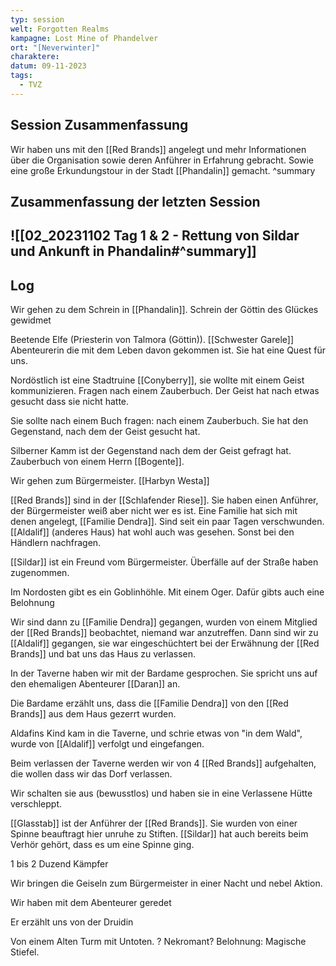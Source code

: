 ```yaml
---
typ: session
welt: Forgotten Realms
kampagne: Lost Mine of Phandelver
ort: "[Neverwinter]"
charaktere: 
datum: 09-11-2023
tags:
  - TVZ
---
```

## Session Zusammenfassung
Wir haben uns mit den [[Red Brands]] angelegt und mehr Informationen über die Organisation sowie deren Anführer in Erfahrung gebracht. Sowie eine große Erkundungstour in der Stadt [[Phandalin]] gemacht.
^summary

## Zusammenfassung der letzten Session
![[02_20231102 Tag 1 & 2 - Rettung von Sildar und Ankunft in Phandalin#^summary]]
---

## Log

Wir gehen zu dem Schrein in [[Phandalin]]. Schrein der Göttin des Glückes gewidmet

Beetende Elfe (Priesterin von Talmora (Göttin)). [[Schwester Garele]] Abenteurerin die mit dem Leben davon gekommen ist. Sie hat eine Quest für uns.

Nordöstlich ist eine Stadtruine [[Conyberry]], sie wollte mit einem Geist kommunizieren. Fragen nach einem Zauberbuch. Der Geist hat nach etwas gesucht dass sie nicht hatte.

Sie sollte nach einem Buch fragen: nach einem Zauberbuch. Sie hat den Gegenstand, nach dem der Geist gesucht hat.

Silberner Kamm ist der Gegenstand nach dem der Geist gefragt hat. Zauberbuch von einem Herrn [[Bogente]].

Wir gehen zum Bürgermeister. [[Harbyn Westa]]

[[Red Brands]] sind in der [[Schlafender Riese]]. Sie haben einen Anführer, der Bürgermeister weiß aber nicht wer es ist. Eine Familie hat sich mit denen angelegt, [[Familie Dendra]]. Sind seit ein paar Tagen verschwunden. [[Aldalif]] (anderes Haus) hat wohl auch was gesehen. Sonst bei den Händlern nachfragen.

[[Sildar]] ist ein Freund vom Bürgermeister. Überfälle auf der Straße haben zugenommen.

Im Nordosten gibt es ein Goblinhöhle. Mit einem Oger. Dafür gibts auch eine Belohnung

Wir sind dann zu [[Familie Dendra]] gegangen, wurden von einem Mitglied der [[Red Brands]] beobachtet, niemand war anzutreffen. Dann sind wir zu [[Aldalif]] gegangen, sie war eingeschüchtert bei der Erwähnung der [[Red Brands]] und bat uns das Haus zu verlassen.

In der Taverne haben wir mit der Bardame gesprochen. Sie spricht uns auf den ehemaligen Abenteurer [[Daran]] an.

Die Bardame erzählt uns, dass die [[Familie Dendra]] von den [[Red Brands]] aus dem Haus gezerrt wurden.

Aldafins Kind kam in die Taverne, und schrie etwas von "in dem Wald", wurde von [[Aldalif]] verfolgt und eingefangen.

Beim verlassen der Taverne werden wir von 4 [[Red Brands]] aufgehalten, die wollen dass wir das Dorf verlassen.

Wir schalten sie aus (bewusstlos) und haben sie in eine Verlassene Hütte verschleppt.

[[Glasstab]] ist der Anführer der [[Red Brands]]. Sie wurden von einer Spinne beauftragt hier unruhe zu Stiften. [[Sildar]] hat auch bereits beim Verhör gehört, dass es um eine Spinne ging.

1 bis 2 Duzend Kämpfer

Wir bringen die Geiseln zum Bürgermeister in einer Nacht und nebel Aktion.

Wir haben mit dem Abenteurer geredet

Er erzählt uns von der Druidin

Von einem Alten Turm mit Untoten. ? Nekromant? Belohnung: Magische Stiefel.